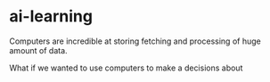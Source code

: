 # ai-learning


Computers are incredible at storing fetching and processing of huge amount of data.

What if we wanted to use computers to make a decisions about
